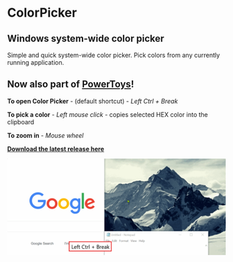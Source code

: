 # ColorPicker
## Windows system-wide color picker

Simple and quick system-wide color picker. Pick colors from any currently running application.
## Now also part of [**PowerToys**](https://github.com/microsoft/PowerToys)! 

**To open Color Picker** - (default shortcut) - *Left Ctrl + Break*

**To pick a color** - *Left mouse click* - copies selected HEX color into the clipboard

**To zoom in** - *Mouse wheel*

[**Download the latest release here**](https://github.com/martinchrzan/ColorPicker/releases/latest)

![](showcase.gif)
